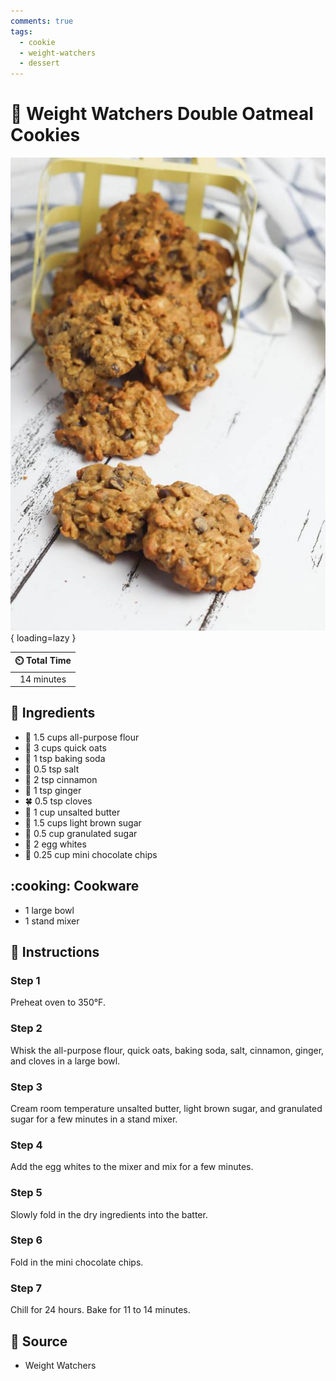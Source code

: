 ```yaml
---
comments: true
tags:
  - cookie
  - weight-watchers
  - dessert
---
```

# :cookie: Weight Watchers Double Oatmeal Cookies

![Weight Watchers Double Oatmeal Cookies][1]{ loading=lazy }

| :timer_clock: Total Time |
|:-----------------------: |
| 14 minutes |

## :salt: Ingredients

- :ear_of_rice: 1.5 cups all-purpose flour
- :ear_of_rice: 3 cups quick oats
- :cup_with_straw: 1 tsp baking soda
- :salt: 0.5 tsp salt
- :custard: 2 tsp cinnamon
- :sweet_potato: 1 tsp ginger
- :four_leaf_clover: 0.5 tsp cloves
- :butter: 1 cup unsalted butter
- :maple_leaf: 1.5 cups light brown sugar
- :candy: 0.5 cup granulated sugar
- :egg: 2 egg whites
- :chocolate_bar: 0.25 cup mini chocolate chips

## :cooking: Cookware

- 1 large bowl
- 1 stand mixer

## :pencil: Instructions

### Step 1

Preheat oven to 350°F.

### Step 2

Whisk the all-purpose flour, quick oats, baking soda, salt, cinnamon, ginger, and cloves in a large bowl.

### Step 3

Cream room temperature unsalted butter, light brown sugar, and granulated sugar for a few minutes in a stand mixer.

### Step 4

Add the egg whites to the mixer and mix for a few minutes.

### Step 5

Slowly fold in the dry ingredients into the batter.

### Step 6

Fold in the mini chocolate chips.

### Step 7

Chill for 24 hours. Bake for 11 to 14 minutes.

## :link: Source

- Weight Watchers

[1]: <../assets/images/weight-watchers-double-oatmeal-cookies.jpg>
